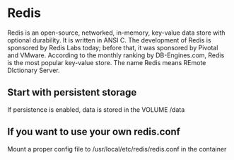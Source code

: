 # Redis

Redis is an open-source, networked, in-memory, key-value data store with optional durability. It is written in ANSI C. The development of Redis is sponsored by Redis Labs today; before that, it was sponsored by Pivotal and VMware. According to the monthly ranking by DB-Engines.com, Redis is the most popular key-value store. The name Redis means REmote DIctionary Server.

## Start with persistent storage

If persistence is enabled, data is stored in the VOLUME /data

## If you want to use your own redis.conf

Mount a proper config file to /usr/local/etc/redis/redis.conf in the container
